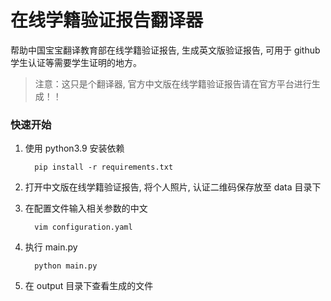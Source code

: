 # 在线学籍验证报告翻译器

帮助中国宝宝翻译教育部在线学籍验证报告, 生成英文版验证报告, 可用于 github 学生认证等需要学生证明的地方。

> 注意：这只是个翻译器, 官方中文版在线学籍验证报告请在官方平台进行生成！！


### 快速开始

1. 使用 python3.9 安装依赖
    ```shell
      pip install -r requirements.txt
    ```
   
2. 打开中文版在线学籍验证报告, 将个人照片, 认证二维码保存放至 data 目录下
3. 在配置文件输入相关参数的中文
    ```shell
      vim configuration.yaml
   ```
   
4. 执行 main.py
    ```shell
      python main.py
   ```
   
5. 在 output 目录下查看生成的文件
    
